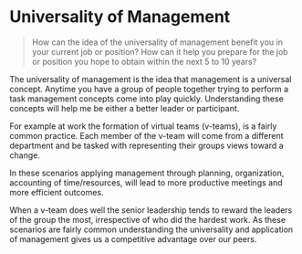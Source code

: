 # Universality of Management

> How can the idea of the universality of management benefit you in your current job or position? How can it help you prepare for the job or position you hope to obtain within the next 5 to 10 years?

The universality of management is the idea that management is a universal concept. Anytime you have a group of people together trying to perform a task management concepts come into play quickly. Understanding these concepts will help me be either a better leader or participant.

For example at work the formation of virtual teams (v-teams), is a fairly common practice. Each member of the v-team will come from a different department and be tasked with representing their groups views toward a change.

In these scenarios applying management through planning, organization, accounting of time/resources, will lead to more productive meetings and more efficient outcomes.

When a v-team does well the senior leadership tends to reward the leaders of the group the most, irrespective of who did the hardest work. As these scenarios are fairly common understanding the universality and application of management gives us a competitive advantage over our peers.
